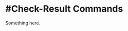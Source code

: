 [title]: # (#Check-Result Commands)
[tags]: # (XXX)
[priority]: # (3022)
# #Check-Result Commands
Something here.
